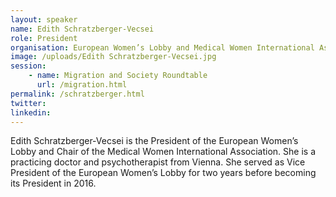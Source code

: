 ```yaml
---
layout: speaker
name: Edith Schratzberger-Vecsei
role: President
organisation: European Women’s Lobby and Medical Women International Association
image: /uploads/Edith Schratzberger-Vecsei.jpg
session:
    - name: Migration and Society Roundtable
      url: /migration.html
permalink: /schratzberger.html
twitter:
linkedin:
---
```

Edith Schratzberger-Vecsei is the President of the European Women’s Lobby and Chair of the Medical Women International Association. She is a practicing doctor and psychotherapist from Vienna. She served as Vice President of the European Women’s Lobby for two years before becoming its President in 2016.


